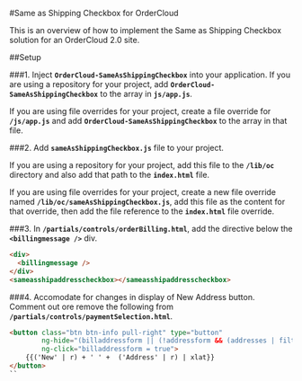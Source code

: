 #Same as Shipping Checkbox for OrderCloud

This is an overview of how to implement the Same as Shipping Checkbox solution for an OrderCloud 2.0 site. 


##Setup

###1. Inject **`OrderCloud-SameAsShippingCheckbox`** into your application.
If you are using a repository for your project, add **`OrderCloud-SameAsShippingCheckbox`** to the array in **`js/app.js`**.

If you are using file overrides for your project, create a file override for **`/js/app.js`** and add **`OrderCloud-SameAsShippingCheckbox`** to the array in that file.
    
###2. Add **`sameAsShippingCheckbox.js`** file to your project.

If you are using a repository for your project, add this file to the **`/lib/oc`** directory and also add that path to the **`index.html`** file.

If you are using file overrides for your project, create a new file override named **`/lib/oc/sameAsShippingCheckbox.js`**, 
add this file as the content for that override, then add the file reference to the **`index.html`** file override.


###3. In **`/partials/controls/orderBilling.html`**, add the directive below the **`<billingmessage />`** div. 

```html
<div>
  <billingmessage />
</div>
<sameasshipaddresscheckbox></sameasshipaddresscheckbox>
```

###4. Accomodate for changes in display of New Address button.
Comment out ore remove the following from **`/partials/controls/paymentSelection.html`**.

```html
<button class="btn btn-info pull-right" type="button"
        ng-hide="(billaddressform || (!addressform && (addresses | filter:{IsBilling:true}).length == 0) || !user.Permissions.contains('CreateBillToAddress'))"
        ng-click="billaddressform = true">
    {{('New' | r) + ' ' +  ('Address' | r) | xlat}}
</button>
``
